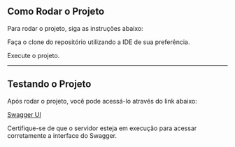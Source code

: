 
## Como Rodar o Projeto
Para rodar o projeto, siga as instruções abaixo:

Faça o clone do repositório utilizando a IDE de sua preferência.

Execute o projeto.

---

## Testando o Projeto
Após rodar o projeto, você pode acessá-lo através do link abaixo:

[Swagger UI](http://localhost:8080/swagger-ui/index.html#/)

Certifique-se de que o servidor esteja em execução para acessar corretamente a interface do Swagger.
